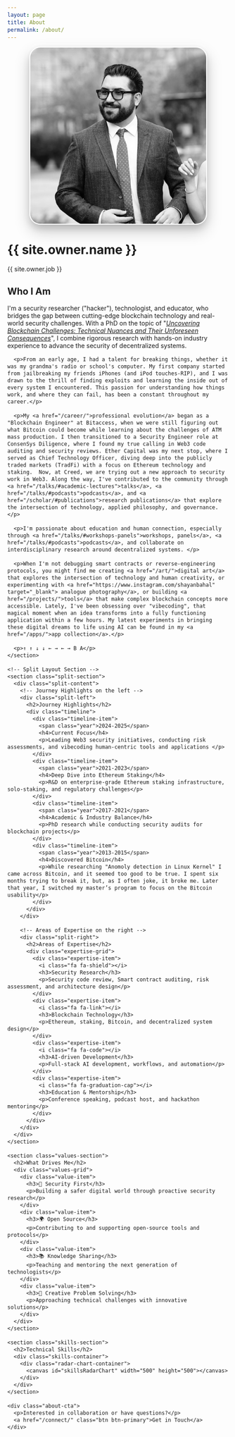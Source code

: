 ```yaml
---
layout: page
title: About
permalink: /about/
---
```


<div class="about-page">
  <div class="about-header">
    <div class="about-avatar-container">
      <img src="/img/shayan_about.jpeg" alt="Shayan Eskandari" class="about-avatar">
    </div>
    <div class="about-intro">
      <h1>{{ site.owner.name }}</h1>
      <p class="tagline">{{ site.owner.job }}</p>
    </div>
  </div>

  <div class="about-content">
    <section class="bio-section">
      <h2>Who I Am</h2>
      <p>I'm a security researcher ("hacker"), technologist, and educator, who bridges the gap between cutting-edge blockchain technology and real-world security challenges. With a PhD on the topic of "<a href="/scholar/#publications"><i>Uncovering Blockchain Challenges: Technical Nuances and Their Unforeseen Consequences</i></a>", I combine rigorous research with hands-on industry experience to advance the security of decentralized systems.</p>
      
      <p>From an early age, I had a talent for breaking things, whether it was my grandma's radio or school's computer. My first company started from jailbreaking my friends iPhones (and iPod touches-RIP), and I was drawn to the thrill of finding exploits and learning the inside out of every system I encountered. This passion for understanding how things work, and where they can fail, has been a constant throughout my career.</p>

      <p>My <a href="/career/">professional evolution</a> began as a "Blockchain Engineer" at Bitaccess, when we were still figuring out what Bitcoin could become while learning about the challenges of ATM mass production. I then transitioned to a Security Engineer role at ConsenSys Diligence, where I found my true calling in Web3 code auditing and security reviews. Ether Capital was my next stop, where I served as Chief Technology Officer, diving deep into the publicly traded markets (TradFi) with a focus on Ethereum technology and staking.  Now, at Creed, we are trying out a new approach to security work in Web3. Along the way, I've contributed to the community through <a href="/talks/#academic-lectures">talks</a>, <a href="/talks/#podcasts">podcasts</a>, and <a href="/scholar/#publications">research publications</a> that explore the intersection of technology, applied philosophy, and governance.</p>
      
      <p>I'm passionate about education and human connection, especially through <a href="/talks/#workshops-panels">workshops, panels</a>, <a href="/talks/#podcasts">podcasts</a>, and collaborate on interdisciplinary research around decentralized systems. </p>
      
      <p>When I'm not debugging smart contracts or reverse-engineering protocols, you might find me creating <a href="/art/">digital art</a> that explores the intersection of technology and human creativity, or experimenting with <a href="https://www.instagram.com/shayanbahal" target="_blank"> analogue photography</a>, or building <a href="/projects/">tools</a> that make complex blockchain concepts more accessible. Lately, I've been obsessing over "vibecoding", that magical moment when an idea transforms into a fully functioning application within a few hours. My latest experiments in bringing these digital dreams to life using AI can be found in my <a href="/apps/">app collection</a>.</p>

      <p>↑ ↑ ↓ ↓ ← → ← → B A</p>
    </section>

    <!-- Split Layout Section -->
    <section class="split-section">
      <div class="split-content">
        <!-- Journey Highlights on the left -->
        <div class="split-left">
          <h2>Journey Highlights</h2>
          <div class="timeline">
            <div class="timeline-item">
              <span class="year">2024-2025</span>
              <h4>Current Focus</h4>
              <p>Leading Web3 security initiatives, conducting risk assessments, and vibecoding human-centric tools and applications </p>
            </div>
            <div class="timeline-item">
              <span class="year">2021-2023</span>
              <h4>Deep Dive into Ethereum Staking</h4>
              <p>R&D on enterprise-grade Ethereum staking infrastructure, solo-staking, and regulatory challenges</p>
            </div>
            <div class="timeline-item">
              <span class="year">2017-2021</span>
              <h4>Academic & Industry Balance</h4>
              <p>PhD research while conducting security audits for blockchain projects</p>
            </div>
            <div class="timeline-item">
              <span class="year">2013-2015</span>
              <h4>Discovered Bitcoin</h4>
              <p>While researching "Anomoly detection in Linux Kernel" I came across Bitcoin, and it seemed too good to be true. I spent six months trying to break it, but, as I often joke, it broke me. Later that year, I switched my master’s program to focus on the Bitcoin usability</p>
            </div>
          </div>
        </div>
        
        <!-- Areas of Expertise on the right -->
        <div class="split-right">
          <h2>Areas of Expertise</h2>
          <div class="expertise-grid">
            <div class="expertise-item">
              <i class="fa fa-shield"></i>
              <h3>Security Research</h3>
              <p>Security code review, Smart contract auditing, risk assessment, and architecture design</p>
            </div>
            <div class="expertise-item">
              <i class="fa fa-link"></i>
              <h3>Blockchain Technology</h3>
              <p>Ethereum, staking, Bitcoin, and decentralized system design</p>
            </div>
            <div class="expertise-item">
              <i class="fa fa-code"></i>
              <h3>AI-driven Development</h3>
              <p>Full-stack AI development, workflows, and automation</p>
            </div>
            <div class="expertise-item">
              <i class="fa fa-graduation-cap"></i>
              <h3>Education & Mentorship</h3>
              <p>Conference speaking, podcast host, and hackathon mentoring</p>
            </div>
          </div>
        </div>
      </div>
    </section>

    <section class="values-section">
      <h2>What Drives Me</h2>
      <div class="values-grid">
        <div class="value-item">
          <h3>🔐 Security First</h3>
          <p>Building a safer digital world through proactive security research</p>
        </div>
        <div class="value-item">
          <h3>🌍 Open Source</h3>
          <p>Contributing to and supporting open-source tools and protocols</p>
        </div>
        <div class="value-item">
          <h3>📚 Knowledge Sharing</h3>
          <p>Teaching and mentoring the next generation of technologists</p>
        </div>
        <div class="value-item">
          <h3>🎨 Creative Problem Solving</h3>
          <p>Approaching technical challenges with innovative solutions</p>
        </div>
      </div>
    </section>

    <section class="skills-section">
      <h2>Technical Skills</h2>
      <div class="skills-container">
        <div class="radar-chart-container">
          <canvas id="skillsRadarChart" width="500" height="500"></canvas>
        </div>
      </div>
    </section>

    <div class="about-cta">
      <p>Interested in collaboration or have questions?</p>
      <a href="/connect/" class="btn btn-primary">Get in Touch</a>
    </div>
  </div>
</div>

<style>
.about-avatar-container {
  position: relative;
  display: flex;
  justify-content: center;
  margin-bottom: 2rem;
}

.about-avatar {
  width: 400px;
  height: 400px;
  border-radius: 25px;
  object-fit: cover;
  box-shadow: 
    0 15px 35px rgba(0, 0, 0, 0.2),
    0 8px 15px rgba(0, 0, 0, 0.15),
    0 0 0 8px rgba(255, 255, 255, 0.9);
  transition: all 0.4s ease;
  border: 2px solid #fff;
  position: relative;
  z-index: 2;
}

.about-avatar:hover {
  transform: translateY(-8px) rotateY(5deg) rotateX(2deg);
  box-shadow: 
    0 25px 50px rgba(0, 0, 0, 0.25),
    0 15px 25px rgba(0, 0, 0, 0.2),
    0 0 0 8px rgba(255, 255, 255, 0.95);
}

.about-avatar-container::before {
  content: '';
  position: absolute;
  top: 6px;
  left: 50%;
  transform: translateX(-50%);
  width: 208px;
  height: 208px;
  background: linear-gradient(135deg, #ff6b35, #1e3a5f, #ff6b35);
  border-radius: 25px;
  z-index: -1;
  opacity: 0.25;
  transition: all 0.4s ease;
  filter: blur(4px);
}

.about-avatar-container:hover::before {
  opacity: 0.35;
  transform: translateX(-50%) translateY(2px) rotate(1deg);
  filter: blur(6px);
}

/* Dark mode support */
[data-theme="dark"] .about-avatar {
  border-color: var(--surface-color);
}

[data-theme="dark"] .about-avatar-container::before {
  opacity: 0.3;
}

[data-theme="dark"] .about-avatar-container:hover::before {
  opacity: 0.4;
}

@media (max-width: 768px) {
  .about-avatar {
    width: 300px;
    height: 300px;
    border-radius: 20px;
  }
  
  .about-avatar-container::before {
    width: 208px;
    height: 208px;
    border-radius: 20px;
    top: 6px;
  }
}

/* Psychedelic Glitch Effect for Value Items */
.value-item {
  position: relative;
  overflow: hidden;
  transition: all 0.3s ease;
}

.value-item:hover {
  animation: psychedelicGlitch 1.2s ease-in-out infinite;
  transform: scale(1.02);
}

@keyframes psychedelicGlitch {
  0% { 
    filter: hue-rotate(0deg) saturate(1) brightness(1);
    transform: scale(1.02) translateX(0);
  }
  20% { 
    filter: hue-rotate(90deg) saturate(1.5) brightness(1.2);
    transform: scale(1.02) translateX(-2px);
    text-shadow: 2px 0 #ff6b35, -2px 0 #1e3a5f;
  }
  40% { 
    filter: hue-rotate(180deg) saturate(2) brightness(0.8);
    transform: scale(1.02) translateX(2px);
    text-shadow: -2px 0 #ff6b35, 2px 0 #1e3a5f;
  }
  60% { 
    filter: hue-rotate(270deg) saturate(1.8) brightness(1.3);
    transform: scale(1.02) translateX(-1px);
    text-shadow: 1px 0 #ff6b35, -1px 0 #1e3a5f;
  }
  80% { 
    filter: hue-rotate(360deg) saturate(1.2) brightness(1.1);
    transform: scale(1.02) translateX(1px);
  }
  100% { 
    filter: hue-rotate(0deg) saturate(1) brightness(1);
    transform: scale(1.02) translateX(0);
    text-shadow: none;
  }
}

.value-item:hover::before {
  content: '';
  position: absolute;
  top: 0;
  left: 0;
  right: 0;
  bottom: 0;
  background: linear-gradient(45deg, 
    rgba(255, 107, 53, 0.1), 
    rgba(30, 58, 95, 0.1), 
    rgba(255, 107, 53, 0.1));
  z-index: -1;
  animation: psychedelicPulse 1.2s ease-in-out infinite;
}

@keyframes psychedelicPulse {
  0%, 100% { opacity: 0; }
  50% { opacity: 0.3; }
}

/* Split Layout Section */
.split-section {
  margin: 4rem 0;
}

.split-content {
  display: grid;
  grid-template-columns: 1fr 1fr;
  gap: 4rem;
  align-items: start;
}

.split-left, .split-right {
  padding: 0;
}

.split-left h2, .split-right h2 {
  color: #1e3a5f;
  margin-bottom: 2rem;
  font-size: 1.75rem;
}

/* Responsive Design */
@media (max-width: 968px) {
  .split-content {
    grid-template-columns: 1fr;
    gap: 3rem;
  }
}

@media (max-width: 480px) {
  .about-avatar {
    width: 250px;
    height: 250px;
  }
  
  .about-avatar-container::before {
    width: 208px;
    height: 208px;
    top: 6px;
  }
  
  .split-content {
    gap: 2rem;
  }
}

/* Skills Section */
.skills-section {
  margin: 4rem 0;
}

.skills-section h2 {
  text-align: center;
  color: #1e3a5f;
  margin-bottom: 2rem;
  font-size: 1.75rem;
}

.skills-container {
  display: flex;
  justify-content: center;
  align-items: center;
}

.radar-chart-container {
  flex: 0 0 500px;
  max-width: 500px;
  position: relative;
}

/* Dark Mode Support for Skills */
[data-theme="dark"] .skills-section h2 {
  color: var(--text-color);
}

/* Responsive Design for Skills */
@media (max-width: 768px) {
  .radar-chart-container {
    max-width: 400px;
    width: 100%;
  }
  
  .skills-section h2 {
    font-size: 1.5rem;
  }
}

@media (max-width: 480px) {
  .radar-chart-container {
    max-width: 300px;
  }
  
  .skills-section {
    margin: 3rem 0;
  }
}
</style>

<script src="https://cdn.jsdelivr.net/npm/chart.js"></script>
<script>
document.addEventListener('DOMContentLoaded', function() {
  const ctx = document.getElementById('skillsRadarChart');
  
  if (!ctx) {
    console.warn('Skills radar chart canvas not found');
    return;
  }

  // Skills data from Jekyll
  const skillsData = [
    {% for skill in site.data.index.skills.skills %}
    {
      name: "{{ skill.name }}",
      score: {{ skill.score }}
    }{% unless forloop.last %},{% endunless %}
    {% endfor %}
  ];

  // Sort skills by score for better visualization
  skillsData.sort((a, b) => b.score - a.score);

  const labels = skillsData.map(skill => skill.name);
  const scores = skillsData.map(skill => skill.score);

  // Create gradient
  const canvas = ctx.getContext('2d');
  const gradient = canvas.createRadialGradient(250, 250, 0, 250, 250, 250);
  gradient.addColorStop(0, 'rgba(255, 107, 53, 0.2)');
  gradient.addColorStop(1, 'rgba(30, 58, 95, 0.1)');

  const borderGradient = canvas.createRadialGradient(250, 250, 0, 250, 250, 250);
  borderGradient.addColorStop(0, 'rgba(255, 107, 53, 0.8)');
  borderGradient.addColorStop(1, 'rgba(30, 58, 95, 0.6)');

  const config = {
    type: 'radar',
    data: {
      labels: labels,
      datasets: [{
        label: 'Technical Skills',
        data: scores,
        backgroundColor: gradient,
        borderColor: borderGradient,
        borderWidth: 2,
        pointBackgroundColor: '#ff6b35',
        pointBorderColor: '#fff',
        pointBorderWidth: 2,
        pointRadius: 5,
        pointHoverRadius: 7,
        pointHoverBackgroundColor: '#1e3a5f',
        pointHoverBorderColor: '#ff6b35',
        pointHoverBorderWidth: 3
      }]
    },
    options: {
      responsive: true,
      maintainAspectRatio: true,
      plugins: {
        legend: {
          display: false
        },
        tooltip: {
          backgroundColor: 'rgba(30, 58, 95, 0.9)',
          titleColor: '#fff',
          bodyColor: '#fff',
          borderColor: '#ff6b35',
          borderWidth: 1,
          displayColors: false,
          callbacks: {
            label: function(context) {
              return context.label + ': ' + context.raw + '%';
            }
          }
        }
      },
      scales: {
        r: {
          min: 0,
          max: 100,
          angleLines: {
            color: 'rgba(0, 0, 0, 0.1)'
          },
          grid: {
            color: 'rgba(0, 0, 0, 0.1)'
          },
          pointLabels: {
            font: {
              size: 12,
              weight: '500'
            },
            color: '#374151'
          },
          ticks: {
            display: false,
            stepSize: 20
          }
        }
      },
      interaction: {
        intersect: false,
        mode: 'point'
      },
      animation: {
        duration: 2000,
        easing: 'easeInOutQuart'
      }
    }
  };

  // Check for dark mode and adjust colors
  function updateChartColors() {
    const isDark = document.body.getAttribute('data-theme') === 'dark';
    
    if (isDark) {
      config.options.scales.r.angleLines.color = 'rgba(255, 255, 255, 0.2)';
      config.options.scales.r.grid.color = 'rgba(255, 255, 255, 0.2)';
      config.options.scales.r.pointLabels.color = '#e5e7eb';
    } else {
      config.options.scales.r.angleLines.color = 'rgba(0, 0, 0, 0.1)';
      config.options.scales.r.grid.color = 'rgba(0, 0, 0, 0.1)';
      config.options.scales.r.pointLabels.color = '#374151';
    }
  }

  updateChartColors();
  
  try {
    const chart = new Chart(ctx, config);
    
    // Update chart colors when theme changes
    const observer = new MutationObserver(function(mutations) {
      mutations.forEach(function(mutation) {
        if (mutation.type === 'attributes' && mutation.attributeName === 'data-theme') {
          updateChartColors();
          chart.update();
        }
      });
    });
    
    observer.observe(document.body, { attributes: true });
    
  } catch (error) {
    console.error('Error creating skills chart:', error);
  }
});
</script>